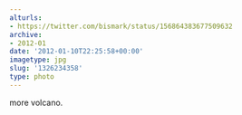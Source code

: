 ```yaml
---
alturls:
- https://twitter.com/bismark/status/156864383677509632
archive:
- 2012-01
date: '2012-01-10T22:25:58+00:00'
imagetype: jpg
slug: '1326234358'
type: photo
---
```


more volcano.
